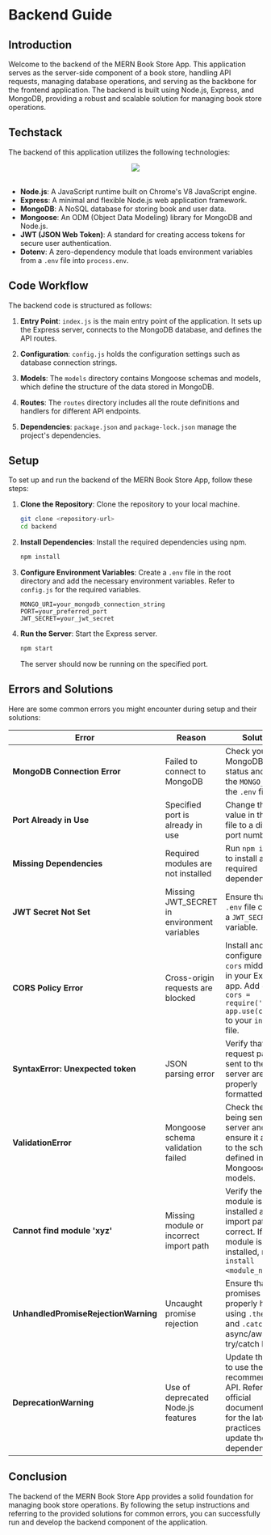 # Backend Guide

## Introduction

Welcome to the backend of the MERN Book Store App. This application serves as the server-side component of a book store, handling API requests, managing database operations, and serving as the backbone for the frontend application. The backend is built using Node.js, Express, and MongoDB, providing a robust and scalable solution for managing book store operations.

## Techstack

The backend of this application utilizes the following technologies:<br>
<center><img src="https://go-skill-icons.vercel.app/api/icons?i=javascript,typescript,nodejs,express,mongodb,mongoose" /></center><br>

- **Node.js**: A JavaScript runtime built on Chrome's V8 JavaScript engine.<br>
- **Express**: A minimal and flexible Node.js web application framework.
- **MongoDB**: A NoSQL database for storing book and user data.
- **Mongoose**: An ODM (Object Data Modeling) library for MongoDB and Node.js.
- **JWT (JSON Web Token)**: A standard for creating access tokens for secure user authentication.
- **Dotenv**: A zero-dependency module that loads environment variables from a `.env` file into `process.env`.

## Code Workflow

The backend code is structured as follows:

1. **Entry Point**: `index.js` is the main entry point of the application. It sets up the Express server, connects to the MongoDB database, and defines the API routes.

2. **Configuration**: `config.js` holds the configuration settings such as database connection strings.

3. **Models**: The `models` directory contains Mongoose schemas and models, which define the structure of the data stored in MongoDB.

4. **Routes**: The `routes` directory includes all the route definitions and handlers for different API endpoints.

5. **Dependencies**: `package.json` and `package-lock.json` manage the project's dependencies.

## Setup

To set up and run the backend of the MERN Book Store App, follow these steps:

1. **Clone the Repository**: Clone the repository to your local machine.

   ```bash
   git clone <repository-url>
   cd backend
   ```

2. **Install Dependencies**: Install the required dependencies using npm.

   ```bash
   npm install
   ```

3. **Configure Environment Variables**: Create a `.env` file in the root directory and add the necessary environment variables. Refer to `config.js` for the required variables.

   ```env
   MONGO_URI=your_mongodb_connection_string
   PORT=your_preferred_port
   JWT_SECRET=your_jwt_secret
   ```

4. **Run the Server**: Start the Express server.

   ```bash
   npm start
   ```

   The server should now be running on the specified port.

## Errors and Solutions

Here are some common errors you might encounter during setup and their solutions:

| Error                       | Reason                                           | Solution                                                                                                                                                       |
|-----------------------------|--------------------------------------------------|----------------------------------------------------------------------------------------------------------------------------------------------------------------|
| **MongoDB Connection Error**| Failed to connect to MongoDB                     | Check your MongoDB server status and verify the `MONGO_URI` in the `.env` file.                                                                                |
| **Port Already in Use**     | Specified port is already in use                 | Change the `PORT` value in the `.env` file to a different port number.                                                                                         |
| **Missing Dependencies**    | Required modules are not installed               | Run `npm install` to install all required dependencies.                                                                                                        |
| **JWT Secret Not Set**      | Missing JWT_SECRET in environment variables      | Ensure that the `.env` file contains a `JWT_SECRET` variable.                                                                                                  |
| **CORS Policy Error**       | Cross-origin requests are blocked                | Install and configure the `cors` middleware in your Express app. Add `const cors = require('cors'); app.use(cors());` to your `index.js` file.                 |
| **SyntaxError: Unexpected token** | JSON parsing error                            | Verify that the request payloads sent to the server are properly formatted JSON.                                                                               |
| **ValidationError**         | Mongoose schema validation failed                | Check the data being sent to the server and ensure it adheres to the schema defined in the Mongoose models.                                                    |
| **Cannot find module 'xyz'**| Missing module or incorrect import path          | Verify the module is installed and the import path is correct. If the module is not installed, run `npm install <module_name>`.                                 |
| **UnhandledPromiseRejectionWarning** | Uncaught promise rejection                      | Ensure that all promises are properly handled using `.then()` and `.catch()` or async/await with try/catch blocks.                                             |
| **DeprecationWarning**      | Use of deprecated Node.js features               | Update the code to use the recommended API. Refer to the official documentation for the latest practices and update the dependencies.                           |

## Conclusion

The backend of the MERN Book Store App provides a solid foundation for managing book store operations. By following the setup instructions and referring to the provided solutions for common errors, you can successfully run and develop the backend component of the application.


